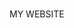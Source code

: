 <!DOCKTYPE html>
<html>
<head>
<title></L̴E̴G̴E̴N̴D̴S̴ O̴F̴ F̴R̴E̴E̴N̴E̴T̴</title>
<meta charset = "UTF-8"/>
  </head>

  <body>
  <h1></h1>
  <p>MY WEBSITE</p>
  </body>
  </html>
  

